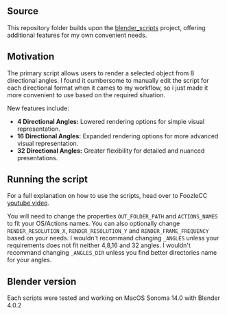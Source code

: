 ## Source

This repository folder builds upon the [blender_scripts](https://github.com/FoozleCC/blender_scripts) project, offering additional features for my own convenient needs.

## Motivation

The primary script allows users to render a selected object from 8 directional angles.
I found it cumbersome to manually edit the script for each directional format when it cames to my workflow, so i just made it more convenient to use based on the required situation.

New features include:

- **4 Directional Angles:** Lowered rendering options for simple visual representation.
- **16 Directional Angles:** Expanded rendering options for more advanced visual representation.
- **32 Directional Angles:** Greater flexibility for detailed and nuanced presentations.

## Running the script

For a full explanation on how to use the scripts, head over to FoozleCC [youtube video](https://www.youtube.com/watch?v=l1Io7fLYV4o).

You will need to change the properties `OUT_FOLDER_PATH` and `ACTIONS_NAMES` to fit your OS/Actions names.
You can also optionally change `RENDER_RESOLUTION_X`, `RENDER_RESOLUTION_Y` and `RENDER_FRAME_FREQUENCY` based on your needs.
I wouldn't recommand changing `_ANGLES` unless your requirements does not fit neither 4,8,16 and 32 angles.
I wouldn't recommand changing `_ANGLES_DIR` unless you find better directories name for your angles.

## Blender version

Each scripts were tested and working on MacOS Sonoma 14.0 with Blender 4.0.2